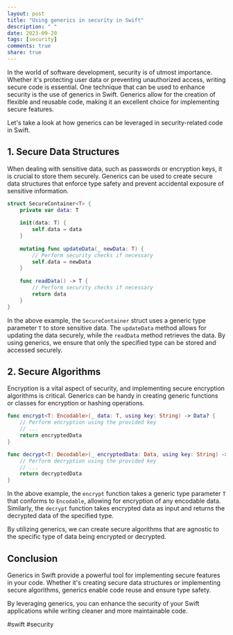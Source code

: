 ```yaml
---
layout: post
title: "Using generics in security in Swift"
description: " "
date: 2023-09-20
tags: [security]
comments: true
share: true
---
```


In the world of software development, security is of utmost importance. Whether it's protecting user data or preventing unauthorized access, writing secure code is essential. One technique that can be used to enhance security is the use of generics in Swift. Generics allow for the creation of flexible and reusable code, making it an excellent choice for implementing secure features.

Let's take a look at how generics can be leveraged in security-related code in Swift.

## 1. Secure Data Structures

When dealing with sensitive data, such as passwords or encryption keys, it is crucial to store them securely. Generics can be used to create secure data structures that enforce type safety and prevent accidental exposure of sensitive information.

```swift
struct SecureContainer<T> {
    private var data: T
    
    init(data: T) {
        self.data = data
    }
    
    mutating func updateData(_ newData: T) {
        // Perform security checks if necessary
        self.data = newData
    }
    
    func readData() -> T {
        // Perform security checks if necessary
        return data
    }
}
```

In the above example, the `SecureContainer` struct uses a generic type parameter `T` to store sensitive data. The `updateData` method allows for updating the data securely, while the `readData` method retrieves the data. By using generics, we ensure that only the specified type can be stored and accessed securely.

## 2. Secure Algorithms

Encryption is a vital aspect of security, and implementing secure encryption algorithms is critical. Generics can be handy in creating generic functions or classes for encryption or hashing operations.

```swift
func encrypt<T: Encodable>(_ data: T, using key: String) -> Data? {
    // Perform encryption using the provided key
    // ...
    return encryptedData
}

func decrypt<T: Decodable>(_ encryptedData: Data, using key: String) -> T? {
    // Perform decryption using the provided key
    // ...
    return decryptedData
}
```

In the above example, the `encrypt` function takes a generic type parameter `T` that conforms to `Encodable`, allowing for encryption of any encodable data. Similarly, the `decrypt` function takes encrypted data as input and returns the decrypted data of the specified type.

By utilizing generics, we can create secure algorithms that are agnostic to the specific type of data being encrypted or decrypted.

## Conclusion

Generics in Swift provide a powerful tool for implementing secure features in your code. Whether it's creating secure data structures or implementing secure algorithms, generics enable code reuse and ensure type safety.

By leveraging generics, you can enhance the security of your Swift applications while writing cleaner and more maintainable code.

#swift #security